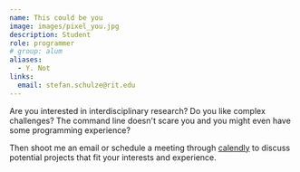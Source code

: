 ```yaml
---
name: This could be you
image: images/pixel_you.jpg
description: Student
role: programmer
# group: alum
aliases:
  - Y. Not
links:
  email: stefan.schulze@rit.edu
---
```


Are you interested in interdisciplinary research?
Do you like complex challenges?
The command line doesn't scare you and you might even have some programming experience?

Then shoot me an email or schedule a meeting through [calendly](https://calendly.com/schulze-lab) to discuss potential projects that fit your interests and experience.
